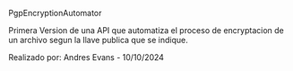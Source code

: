 PgpEncryptionAutomator

Primera Version de una API que automatiza el proceso de encryptacion de un archivo segun la llave publica que se indique.

Realizado por: Andres Evans - 10/10/2024

